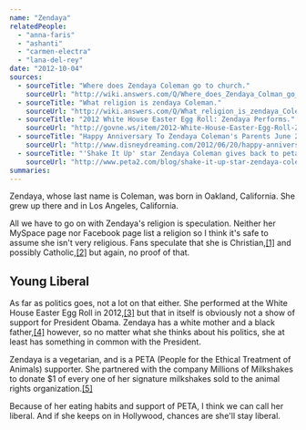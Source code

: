 ```yaml
---
name: "Zendaya"
relatedPeople:
  - "anna-faris"
  - "ashanti"
  - "carmen-electra"
  - "lana-del-rey"
date: "2012-10-04"
sources:
  - sourceTitle: "Where does Zendaya Coleman go to church."
    sourceUrl: "http://wiki.answers.com/Q/Where_does_Zendaya_Colman_go_to_church"
  - sourceTitle: "What religion is zendaya Coleman."
    sourceUrl: "http://wiki.answers.com/Q/What_religion_is_zendaya_Coleman"
  - sourceTitle: "2012 White House Easter Egg Roll: Zendaya Performs."
    sourceUrl: "http://govne.ws/item/2012-White-House-Easter-Egg-Roll-Zendaya-Performs#"
  - sourceTitle: "Happy Anniversary To Zendaya Coleman's Parents June 20, 2012."
    sourceUrl: "http://www.disneydreaming.com/2012/06/20/happy-anniversary-to-zendaya-colemans-parents-june-20-2012/"
  - sourceTitle: "'Shake It Up' star Zendaya Coleman gives back to peta2!"
    sourceUrl: "http://www.peta2.com/blog/shake-it-up-star-zendaya-coleman-gives-back-to-peta2/"
summaries:
---
```


Zendaya, whose last name is Coleman, was born in Oakland, California. She grew up there and in Los Angeles, California.

All we have to go on with Zendaya's religion is speculation. Neither her MySpace page nor Facebook page list a religion so I think it's safe to assume she isn't very religious. Fans speculate that she is Christian,<a class="source-citation" href="#http%3A%2F%2Fwiki.answers.com%2FQ%2FWhere_does_Zendaya_Colman_go_to_church" title="Where does Zendaya Coleman go to church.">[1]</a> and possibly Catholic,<a class="source-citation" href="#http%3A%2F%2Fwiki.answers.com%2FQ%2FWhat_religion_is_zendaya_Coleman" title="What religion is zendaya Coleman.">[2]</a> but again, no proof of that.


## Young Liberal

As far as politics goes, not a lot on that either. She performed at the White House Easter Egg Roll in 2012,<a class="source-citation" href="#http%3A%2F%2Fgovne.ws%2Fitem%2F2012-White-House-Easter-Egg-Roll-Zendaya-Performs%23" title="2012 White House Easter Egg Roll: Zendaya Performs.">[3]</a> but that in itself is obviously not a show of support for President Obama. Zendaya has a white mother and a black father,<a class="source-citation" href="#http%3A%2F%2Fwww.disneydreaming.com%2F2012%2F06%2F20%2Fhappy-anniversary-to-zendaya-colemans-parents-june-20-2012%2F" title="Happy Anniversary To Zendaya Coleman&apos;s Parents June 20, 2012.">[4]</a> however, so no matter what she thinks about his politics, she at least has something in common with the President.

Zendaya is a vegetarian, and is a PETA (People for the Ethical Treatment of Animals) supporter. She partnered with the company Millions of Milkshakes to donate $1 of every one of her signature milkshakes sold to the animal rights organization.<a class="source-citation" href="#http%3A%2F%2Fwww.peta2.com%2Fblog%2Fshake-it-up-star-zendaya-coleman-gives-back-to-peta2%2F" title="&apos;Shake It Up&apos; star Zendaya Coleman gives back to peta2!">[5]</a>

Because of her eating habits and support of PETA, I think we can call her liberal. And if she keeps on in Hollywood, chances are she'll stay liberal.